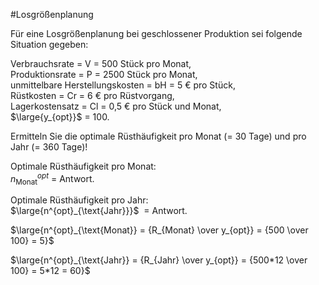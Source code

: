 #Losgrößenplanung 

Für eine Losgrößenplanung bei geschlossener Produktion sei folgende Situation gegeben:

Verbrauchsrate = V = 500 Stück pro Monat,  
Produktionsrate = P = 2500 Stück pro Monat,  
unmittelbare Herstellungskosten = bH = 5 € pro Stück,  
Rüstkosten = Cr = 6 € pro Rüstvorgang,  
Lagerkostensatz = Cl = 0,5 € pro Stück und Monat,  
$\large{y_{opt}}$ = 100.  

Ermitteln Sie die optimale Rüsthäufigkeit pro Monat (= 30 Tage) und pro Jahr (= 360 Tage)!

Optimale Rüsthäufigkeit pro Monat:  
$n^{opt}_{\text{Monat}}$ = Antwort.  

Optimale Rüsthäufigkeit pro Jahr:  
$\large{n^{opt}_{\text{Jahr}}}$  = Antwort.  

$\large{n^{opt}_{\text{Monat}} = {R_{Monat} \over y_{opt}} = {500 \over 100} = 5}$

$\large{n^{opt}_{\text{Jahr}} = {R_{Jahr} \over y_{opt}} = {500*12 \over 100} = 5*12 = 60}$


